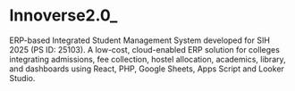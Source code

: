 # Innoverse2.0_
ERP-based Integrated Student Management System developed for SIH 2025  (PS ID: 25103). A low-cost, cloud-enabled ERP solution for colleges  integrating admissions, fee collection, hostel allocation, academics,  library, and dashboards using React, PHP, Google Sheets, Apps  Script and Looker Studio.
